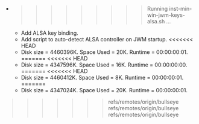 * >>>>>>>>> Running inst-min-win-jwm-keys-alsa.sh ...
  * Add ALSA key binding.
  * Add script to auto-detect ALSA controller on JWM startup.
<<<<<<< HEAD
  * Disk size = 4460396K. Space Used = 20K. Runtime = 00:00:00:01.
=======
<<<<<<< HEAD
  * Disk size = 4347596K. Space Used = 16K. Runtime = 00:00:00:00.
=======
<<<<<<< HEAD
  * Disk size = 4460412K. Space Used = 8K. Runtime = 00:00:00:01.
=======
  * Disk size = 4347024K. Space Used = 20K. Runtime = 00:00:00:01.
>>>>>>> refs/remotes/origin/bullseye
>>>>>>> refs/remotes/origin/bullseye
>>>>>>> refs/remotes/origin/bullseye
